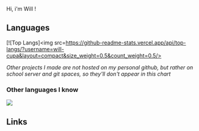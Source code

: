 Hi, i'm Will !

## Languages
[![Top Langs]<img src=https://github-readme-stats.vercel.app/api/top-langs/?username=will-cupa&layout=compact&size_weight=0.5&count_weight=0.5/>

*Other projects I made are not hosted on my personal github, but rather on school server and git spaces, so they'll don't appear in this chart*

### Other languages I know
<img src="https://skillicons.dev/icons?i=cs,java,javascript"/>

## Links